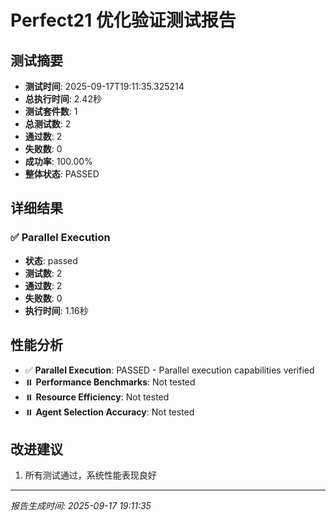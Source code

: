 # Perfect21 优化验证测试报告

## 测试摘要

- **测试时间**: 2025-09-17T19:11:35.325214
- **总执行时间**: 2.42秒
- **测试套件数**: 1
- **总测试数**: 2
- **通过数**: 2
- **失败数**: 0
- **成功率**: 100.00%
- **整体状态**: PASSED

## 详细结果

### ✅ Parallel Execution

- **状态**: passed
- **测试数**: 2
- **通过数**: 2
- **失败数**: 0
- **执行时间**: 1.16秒

## 性能分析

- ✅ **Parallel Execution**: PASSED - Parallel execution capabilities verified
- ⏸️ **Performance Benchmarks**: Not tested
- ⏸️ **Resource Efficiency**: Not tested
- ⏸️ **Agent Selection Accuracy**: Not tested

## 改进建议

1. 所有测试通过，系统性能表现良好

---
*报告生成时间: 2025-09-17 19:11:35*
